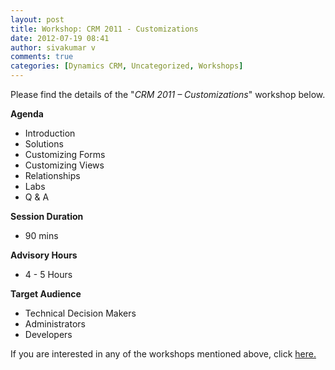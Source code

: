 ```yaml
---
layout: post
title: Workshop: CRM 2011 - Customizations
date: 2012-07-19 08:41
author: sivakumar v
comments: true
categories: [Dynamics CRM, Uncategorized, Workshops]
---
```

<p>Please find the details of the "<em>CRM 2011 &ndash; Customizations</em>" workshop below.<p><strong>Agenda</strong></p><ul>
<li>Introduction</li>
<li>Solutions</li>
<li>Customizing Forms</li>
<li>Customizing Views</li>
<li>Relationships</li>
<li>Labs</li>
<li>Q &amp; A</li>
</ul><p><strong>Session Duration</strong></p><ul>
<li>90 mins</li>
</ul><p><strong>Advisory Hours</strong></p><ul>
<li>4 - 5 Hours</li>
</ul><p><strong>Target Audience</strong></p><ul>
<li>Technical Decision Makers</li>
<li>Administrators</li>
<li>Developers</li>
</ul><p>If you are interested in any of the workshops mentioned above, click <a href="mailto:blog_ptsdynamics@microsoft.com?Subject=Dynamics%20CRM%20Workshops%20-%20Registration&amp;Body=PLEASE%20FILL%20IN%20THE%20FOLLOWING%20DETAILS%0A%0AName%3A%0ACompany%20Name%3A%0APartner%20ID%3A%0AContact%20number%3A%0AEmail%20ID%3A%0AProducts%20interested%20in%3A%0ASessions%20interested%20in%3A">here.</a></p></p>

